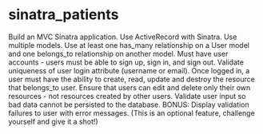 
# sinatra_patients


Build an MVC Sinatra application.
Use ActiveRecord with Sinatra.
Use multiple models.
Use at least one has_many relationship on a User model and one belongs_to relationship on another model.
Must have user accounts - users must be able to sign up, sign in, and sign out.
Validate uniqueness of user login attribute (username or email).
Once logged in, a user must have the ability to create, read, update and destroy the resource that belongs_to user.
Ensure that users can edit and delete only their own resources - not resources created by other users.
Validate user input so bad data cannot be persisted to the database.
BONUS: Display validation failures to user with error messages. (This is an optional feature, challenge yourself and give it a shot!)